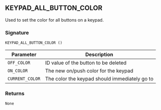 ## KEYPAD\_ALL\_BUTTON\_COLOR

Used to set the color for all buttons on a keypad.


### Signature

`KEYPAD_ALL_BUTTON_COLOR ()`


| Parameter | Description |
| --- | --- |
| `OFF_COLOR` | ID value of the button to be deleted |
| `ON_COLOR` | The new on/push color for the keypad |
| `CURRENT_COLOR` |  The color the keypad should immediately go to |


### Returns

`None`
